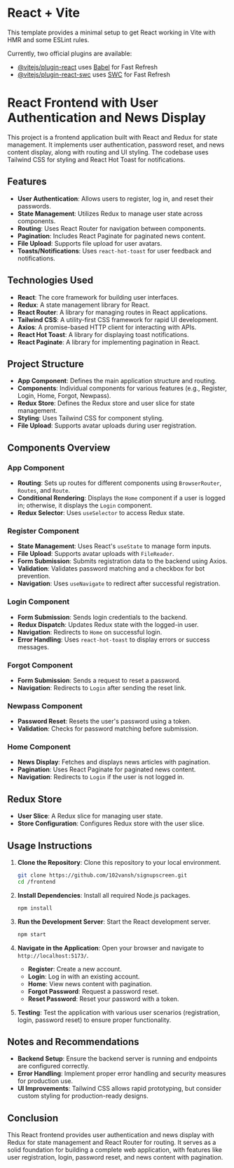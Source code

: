 # React + Vite

This template provides a minimal setup to get React working in Vite with HMR and some ESLint rules.

Currently, two official plugins are available:

- [@vitejs/plugin-react](https://github.com/vitejs/vite-plugin-react/blob/main/packages/plugin-react/README.md) uses [Babel](https://babeljs.io/) for Fast Refresh
- [@vitejs/plugin-react-swc](https://github.com/vitejs/vite-plugin-react-swc) uses [SWC](https://swc.rs/) for Fast Refresh



# React Frontend with User Authentication and News Display

This project is a frontend application built with React and Redux for state management. It implements user authentication, password reset, and news content display, along with routing and UI styling. The codebase uses Tailwind CSS for styling and React Hot Toast for notifications.

## Features
- **User Authentication**: Allows users to register, log in, and reset their passwords.
- **State Management**: Utilizes Redux to manage user state across components.
- **Routing**: Uses React Router for navigation between components.
- **Pagination**: Includes React Paginate for paginated news content.
- **File Upload**: Supports file upload for user avatars.
- **Toasts/Notifications**: Uses `react-hot-toast` for user feedback and notifications.

## Technologies Used
- **React**: The core framework for building user interfaces.
- **Redux**: A state management library for React.
- **React Router**: A library for managing routes in React applications.
- **Tailwind CSS**: A utility-first CSS framework for rapid UI development.
- **Axios**: A promise-based HTTP client for interacting with APIs.
- **React Hot Toast**: A library for displaying toast notifications.
- **React Paginate**: A library for implementing pagination in React.

## Project Structure
- **App Component**: Defines the main application structure and routing.
- **Components**: Individual components for various features (e.g., Register, Login, Home, Forgot, Newpass).
- **Redux Store**: Defines the Redux store and user slice for state management.
- **Styling**: Uses Tailwind CSS for component styling.
- **File Upload**: Supports avatar uploads during user registration.

## Components Overview
### App Component
- **Routing**: Sets up routes for different components using `BrowserRouter`, `Routes`, and `Route`.
- **Conditional Rendering**: Displays the `Home` component if a user is logged in; otherwise, it displays the `Login` component.
- **Redux Selector**: Uses `useSelector` to access Redux state.

### Register Component
- **State Management**: Uses React's `useState` to manage form inputs.
- **File Upload**: Supports avatar uploads with `FileReader`.
- **Form Submission**: Submits registration data to the backend using Axios.
- **Validation**: Validates password matching and a checkbox for bot prevention.
- **Navigation**: Uses `useNavigate` to redirect after successful registration.

### Login Component
- **Form Submission**: Sends login credentials to the backend.
- **Redux Dispatch**: Updates Redux state with the logged-in user.
- **Navigation**: Redirects to `Home` on successful login.
- **Error Handling**: Uses `react-hot-toast` to display errors or success messages.

### Forgot Component
- **Form Submission**: Sends a request to reset a password.
- **Navigation**: Redirects to `Login` after sending the reset link.

### Newpass Component
- **Password Reset**: Resets the user's password using a token.
- **Validation**: Checks for password matching before submission.

### Home Component
- **News Display**: Fetches and displays news articles with pagination.
- **Pagination**: Uses React Paginate for paginated news content.
- **Navigation**: Redirects to `Login` if the user is not logged in.

## Redux Store
- **User Slice**: A Redux slice for managing user state.
- **Store Configuration**: Configures Redux store with the user slice.

## Usage Instructions
1. **Clone the Repository**:
   Clone this repository to your local environment.
   ```bash
   git clone https://github.com/102vansh/signupscreen.git
   cd /frontend
   ```

2. **Install Dependencies**:
   Install all required Node.js packages.
   ```bash
   npm install
   ```

3. **Run the Development Server**:
   Start the React development server.
   ```bash
   npm start
   ```

4. **Navigate in the Application**:
   Open your browser and navigate to `http://localhost:5173/`.
   - **Register**: Create a new account.
   - **Login**: Log in with an existing account.
   - **Home**: View news content with pagination.
   - **Forgot Password**: Request a password reset.
   - **Reset Password**: Reset your password with a token.

5. **Testing**:
   Test the application with various user scenarios (registration, login, password reset) to ensure proper functionality.

## Notes and Recommendations
- **Backend Setup**: Ensure the backend server is running and endpoints are configured correctly.
- **Error Handling**: Implement proper error handling and security measures for production use.
- **UI Improvements**: Tailwind CSS allows rapid prototyping, but consider custom styling for production-ready designs.

## Conclusion
This React frontend provides user authentication and news display with Redux for state management and React Router for routing. It serves as a solid foundation for building a complete web application, with features like user registration, login, password reset, and news content with pagination.